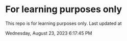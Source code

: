 # For learning purposes only
This repo is for learning purposes only.
Last updated at

Wednesday, August 23, 2023 6:17:45 PM

